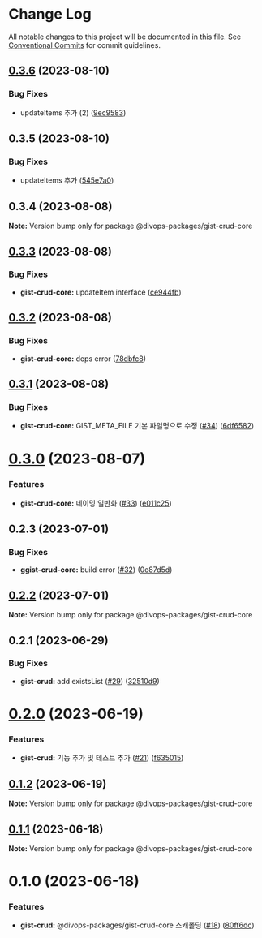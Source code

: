 # Change Log

All notable changes to this project will be documented in this file.
See [Conventional Commits](https://conventionalcommits.org) for commit guidelines.

## [0.3.6](https://github.com/divopsor/divops-packages/compare/@divops-packages/gist-crud-core@0.3.5...@divops-packages/gist-crud-core@0.3.6) (2023-08-10)


### Bug Fixes

* updateItems 추가 (2) ([9ec9583](https://github.com/divopsor/divops-packages/commit/9ec9583c0cd9e53cfa75f1d5fe4dfd7d997e5ec3))





## 0.3.5 (2023-08-10)


### Bug Fixes

* updateItems 추가 ([545e7a0](https://github.com/divopsor/divops-packages/commit/545e7a09eac4e852474064f0674c8261489d9126))





## 0.3.4 (2023-08-08)

**Note:** Version bump only for package @divops-packages/gist-crud-core





## [0.3.3](https://github.com/divopsor/divops-packages/compare/@divops-packages/gist-crud-core@0.3.2...@divops-packages/gist-crud-core@0.3.3) (2023-08-08)


### Bug Fixes

* **gist-crud-core:** updateItem interface ([ce944fb](https://github.com/divopsor/divops-packages/commit/ce944fb7f712198fe1f96e94effc21e717ccef37))





## [0.3.2](https://github.com/divopsor/divops-packages/compare/@divops-packages/gist-crud-core@0.3.1...@divops-packages/gist-crud-core@0.3.2) (2023-08-08)


### Bug Fixes

* **gist-crud-core:** deps error ([78dbfc8](https://github.com/divopsor/divops-packages/commit/78dbfc81c562b917891dee072399434356c17bf7))





## [0.3.1](https://github.com/divopsor/divops-packages/compare/@divops-packages/gist-crud-core@0.3.0...@divops-packages/gist-crud-core@0.3.1) (2023-08-08)


### Bug Fixes

* **gist-crud-core:** GIST_META_FILE 기본 파일명으로 수정 ([#34](https://github.com/divopsor/divops-packages/issues/34)) ([6df6582](https://github.com/divopsor/divops-packages/commit/6df65822389cc6684b6d57537cee7a909fcd4c44))





# [0.3.0](https://github.com/divopsor/divops-packages/compare/@divops-packages/gist-crud-core@0.2.3...@divops-packages/gist-crud-core@0.3.0) (2023-08-07)


### Features

* **gist-crud-core:** 네이밍 일반화 ([#33](https://github.com/divopsor/divops-packages/issues/33)) ([e011c25](https://github.com/divopsor/divops-packages/commit/e011c253a3edb360f1e604cc11bdbe9f07194189))





## 0.2.3 (2023-07-01)


### Bug Fixes

* **ggist-crud-core:** build error ([#32](https://github.com/divopsor/divops-packages/issues/32)) ([0e87d5d](https://github.com/divopsor/divops-packages/commit/0e87d5da430c0b91d3f17e7bc9400df61822794b))





## [0.2.2](https://github.com/divopsor/divops-packages/compare/@divops-packages/gist-crud-core@0.2.1...@divops-packages/gist-crud-core@0.2.2) (2023-07-01)

**Note:** Version bump only for package @divops-packages/gist-crud-core





## 0.2.1 (2023-06-29)


### Bug Fixes

* **gist-crud:** add existsList ([#29](https://github.com/divopsor/divops-packages/issues/29)) ([32510d9](https://github.com/divopsor/divops-packages/commit/32510d98a35fac55e291a0ff9666ac38a0633305))





# [0.2.0](https://github.com/divopsor/divops-packages/compare/@divops-packages/gist-crud-core@0.1.2...@divops-packages/gist-crud-core@0.2.0) (2023-06-19)


### Features

* **gist-crud:** 기능 추가 및 테스트 추가 ([#21](https://github.com/divopsor/divops-packages/issues/21)) ([f635015](https://github.com/divopsor/divops-packages/commit/f63501551959af8377e5d21a411fb8a30f795528))





## [0.1.2](https://github.com/divopsor/divops-packages/compare/@divops-packages/gist-crud-core@0.1.1...@divops-packages/gist-crud-core@0.1.2) (2023-06-19)

**Note:** Version bump only for package @divops-packages/gist-crud-core





## [0.1.1](https://github.com/divopsor/divops-packages/compare/@divops-packages/gist-crud-core@0.1.0...@divops-packages/gist-crud-core@0.1.1) (2023-06-18)

**Note:** Version bump only for package @divops-packages/gist-crud-core





# 0.1.0 (2023-06-18)


### Features

* **gist-crud:** @divops-packages/gist-crud-core 스캐폴딩 ([#18](https://github.com/divopsor/divops-packages/issues/18)) ([80ff6dc](https://github.com/divopsor/divops-packages/commit/80ff6dc927aec1dfcf95a76dd09ef14349b5f926))
